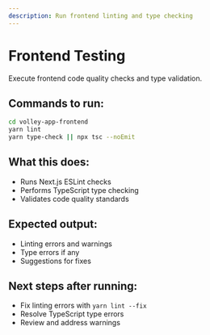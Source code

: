 ```yaml
---
description: Run frontend linting and type checking
---
```


# Frontend Testing

Execute frontend code quality checks and type validation.

## Commands to run:

```bash
cd volley-app-frontend
yarn lint
yarn type-check || npx tsc --noEmit
```

## What this does:
- Runs Next.js ESLint checks
- Performs TypeScript type checking
- Validates code quality standards

## Expected output:
- Linting errors and warnings
- Type errors if any
- Suggestions for fixes

## Next steps after running:
- Fix linting errors with `yarn lint --fix`
- Resolve TypeScript type errors
- Review and address warnings
